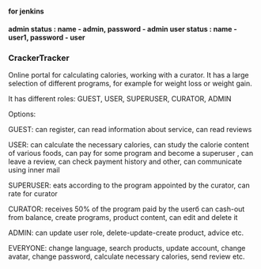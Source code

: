 <h4>for jenkins<h4>

admin status :  name - admin, password - admin
user status : name - user1, password - user

<h3>CrackerTracker</h3>

Online portal for calculating calories, working with a curator. It has a large selection of different programs, for example 
for weight loss or weight gain.

It has different roles: GUEST, USER, SUPERUSER, CURATOR, ADMIN

Options:

GUEST: can register, can read information about service, can read reviews

USER: can calculate the necessary calories, can study the calorie content of various foods, 
can pay for some program and become a superuser , can leave a review, can check payment history and other,
can communicate using inner mail

SUPERUSER: eats according to the program appointed by the curator, can rate for curator

CURATOR: receives 50% of the program paid by the userб can cash-out from balance, 
create programs, product content,  can edit and delete it

ADMIN: can update user role, delete-update-create product, advice etc.

EVERYONE: change language, search products, update account, change avatar, change password, calculate necessary calories, send review etc.
